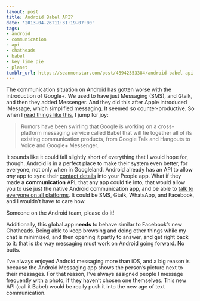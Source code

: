 ```yaml
---
layout: post
title: Android Babel API?
date: '2013-04-26T11:31:19-07:00'
tags:
- android
- communication
- api
- chatheads
- babel
- key lime pie
- planet
tumblr_url: https://seanmonstar.com/post/48942353384/android-babel-api
---
```

The communication situation on Android has gotten worse with the introduction of Google+. We used to have just Messaging (SMS), and Gtalk, and then they added Messenger. And they did this after Apple introduced iMessage, which simplified messaging. It seemed so counter-productive. So when I [read things like this](http://www.theverge.com/2013/4/10/4207894/google-babel-cross-platform-messaging-platform-rumors), I jump for joy:

> Rumors have been swirling that Google is working on a cross-platform messaging service called Babel that will tie together all of its existing communication products, from Google Talk and Hangouts to Voice and Google+ Messenger.

It sounds like it could fall slightly short of everything that I would hope for, though. Android is in a perfect place to make their system even better, for everyone, not only when in Googleland. Android already has an API to allow _any_ app to sync their [contact details](http://developer.android.com/guide/topics/providers/contacts-provider.html) into your People app. What if they made a **communication** API, that any app could tie into, that would allow you to use just the native Android communication app, and be able to [talk to everyone on all platforms](http://seanmonstar.com/2022/07/28/2011-04-18-universal-communicator.html). It could be SMS, Gtalk, WhatsApp, and Facebook, and I wouldn’t have to care how.

Someone on the Android team, please do it!

Additionally, this global app **needs** to behave similar to Facebook’s new Chatheads. Being able to keep browsing and doing other things while my chat is minimized, and then opening it partly to answer, and get right back to it: that is _the_ way messaging must work on Android going forward. No butts.

I’ve always enjoyed Android messaging more than iOS, and a big reason is because the Android Messaging app shows the person’s picture next to their messages. For that reason, I’ve always assigned people I message frequently with a photo, if they haven’t chosen one themselves. This new API (call it Babel) would be really push it into the new age of text communication.

